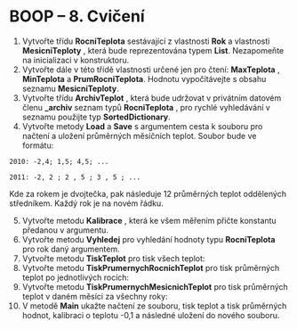 # BOOP – 8. Cvičení

1. Vytvořte třídu **RocniTeplota** sestávající z vlastnosti **Rok** a vlastnosti **MesicniTeploty** , která
    bude reprezentována typem **List<double>**. Nezapomeňte na inicializaci v konstruktoru.
2. Vytvořte dále v této třídě vlastnosti určené jen pro čtení: **MaxTeplota** , **MinTeplota** a
    **PrumRocniTeplota**. Hodnotu vypočítávejte s obsahu seznamu **MesicniTeploty**.
3. Vytvořte třídu **ArchivTeplot** , která bude udržovat v privátním datovém členu **_archiv** seznam
    typů **RocniTeplota** , pro rychlé vyhledávání v seznamu použijte typ **SortedDictionary**.
4. Vytvořte metody **Load** a **Save** s argumentem cesta k souboru pro načtení a uložení
    průměrných měsíčních teplot. Soubor bude ve formátu:

```
2010: -2,4; 1,5; 4,5; ...
```
```
2011: -2, 2 ; 2 , 5 ; 3 , 5 ; ...
```

Kde za rokem je dvojtečka, pak následuje 12 průměrných teplot oddělených středníkem.
Každý rok je na novém řádku.

5. Vytvořte metodu **Kalibrace** , která ke všem měřením přičte konstantu předanou v argumentu.
6. Vytvořte metodu **Vyhledej** pro vyhledání hodnoty typu **RocniTeplota** pro rok daný
    argumentem.
7. Vytvořte metodu **TiskTeplot** pro tisk všech teplot:
8. Vytvořte metodu **TiskPrumernychRocnichTeplot** pro tisk průměrných teplot po jednotlivých
    rocích:
9. Vytvořte metodu **TiskPrumernychMesicnichTeplot** pro tisk průměrných teplot v daném
    měsíci za všechny roky:
10. V metodě **Main** ukažte načtení ze souboru, tisk teplot a tisk průměrných hodnot, kalibraci o
    teplotu -0,1 a následné uložení do nového souboru.